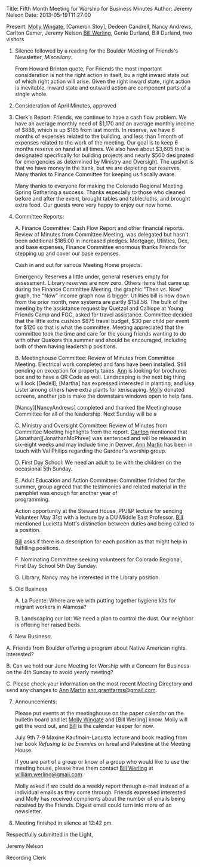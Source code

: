 Title: Fifth Month Meeting for Worship for Business Minutes
Author: Jeremy Nelson
Date: 2013-05-19T11:27:00

Present: [Molly Wingate][MollyWingate], [Cameron Stoy], Dedeen Candrell, Nancy Andrews, Carlton Gamer, Jeremy Nelson
[Bill Werling][BillWerling], Genie Durland, Bill Durland, two visitors

1. Silence followed by a reading for the Boulder Meeting of Friends's 
   Newsletter, *Miscellany*. 

   From Howard Brinton quote,
   For Friends the most important consideration is not the right action in itself, bu a right inward
   state out of which right action will arise. Given the right inward state, right action is inevitable.
   Inward state and outward action are component parts of a single whole.

2. Consideration of April Minutes, approved

3. Clerk's Report: Friends, we continue to have a cash flow problem. We have an 
   average monthly need of $1,170 and an average monthly income of $888, which 
   is up $185 from last month. In reserve, we have 6 months of expenses related 
   to the building, and less than 1 month of expenses related to the work of the 
   meeting. Our goal is to keep 6 months reserve on hand at all times. We also 
   have about $3,605 that is designated specifically for building projects and 
   nearly $500 designated for emergencies as determined by Ministry and Oversight. 
   The upshot is that we have money in the bank, but we are depleting our reserves. 
   Many thanks to Finance Committee for keeping us fiscally aware.

   Many thanks to everyone for making the Colorado Regional Meeting Spring Gathering 
   a success. Thanks especially to those who cleaned before and after the event, 
   brought tables and tablecloths,  and brought extra food.  Our guests were very 
   happy to enjoy our new home.

4. Committee Reports:

   A. Finance Committee: Cash Flow Report and other financial reports. 
      Review of Minutes from Committee Meeting, was delegated but hasn't been
      additional $185.00 in increased pledges. Mortgage, Utilities, Dex, 
      and base expenses, Finance Committee enormous thanks Friends for stepping
      up and cover our base expenses. 

      Cash in and out for various Meeting Home projects.  

      Emergency Reserves a little under, general reserves empty for assessment. 
      Library reserves are now zero. Others items that came up during the 
      Finance Committee Meeting, the graphic "Then vs. Now" graph, the "Now" 
      income graph now is bigger. Utilities bill is now down from the prior
      month, new systems are partly $158.56. The bulk of the meeting by the 
      assistance request by Quetzol and Calliope at Young Friends Camp and 
      FGC, asked for travel assistance. Committee decided that the little 
      extra cushion $875 travel budget, $30 per child per event for $120 so 
      that is what the committee. Meeting appreciated that the committee took
      the time and care for the young friends wanting to do with other Quakers 
      this summer and should be encouraged, including both of them having 
      leadership positions.  

   B. Meetinghouse Committee:  Review of Minutes from Committee Meeting. 
      Electrical work completed and fans have been installed. Still pending
      on exception for property taxes. [Ann][AnnDaugherty] is looking for brochures box 
      and to have a QR Code as well. Landscaping is the next big thing will 
      look [Dedell], [Martha] has expressed interested in planting, and Lisa Lister
      among others have extra plants for xeriscaping. [Molly][MollyWingate] donated 
      screens, another job is make the downstairs windows open to help fans. 

      [Nancy][NancyAndrews] completed and thanked the Meetinghouse Committee for all of 
      the leadership. Next Sunday will be a 
      
      
   C. Ministry and Oversight Committee: 
      Review of Minutes from Committee Meeting highlights from the report. [Carlton][CarltonGamer]
      mentioned that [Jonathan][JonathanMcPhree] was sentenced and will be released in six-eight weeks 
      and may include time in Denver. [Ann Martin][AnnMartin] has been in touch with Val Philips
      regarding the Gardner's worship group.   

   D. First Day School:  We need an adult to be with the children on the occasional 5th Sunday.

   E. Adult Education and Action Committee: Committee finished for the summer, group agreed that
      the testimonies and related material in the pamphlet was enough for another year of  
      programming. 

      Action opportunity at the Steward House,  PPJ&P lecture for sending Volunteer May 
      31st with a lecture by a DU Middle East Professor. [Bill][BillDurland] mentioned 
      Lucietta Mott's distinction between duties and being called to a
      position. 

      [Bill][BillWerling] asks if there is a description for each position as that might
      help in fulfilling positions. 
       
   F. Nominating Committee seeking volunteers for Colorado Regional, First 
      Day School 5th Day Sunday.   

   G. Library, Nancy may be interested in the Library position. 

5. Old Business

   A. La Puente: Where are we with putting together hygiene kits for migrant 
      workers in Alamosa?
 
   B. Landscaping our lot:  We need a plan to control the dust. 
      Our neighbor is offering her raised beds.

6. New Business:
  
 A. Friends from Boulder offering a program about Native American rights.  Interested?

 B. Can we hold our June Meeting for Worship with a Concern for Business on 
    the 4th Sunday to avoid yearly meeting?

 C. Please check your information on the most recent Meeting Directory and send 
    any changes to [Ann Martin][AnnMartin] ann.grantfarms@gmail.com.

7. Announcements:

   Please put events at the meetinghouse on the paper calendar on the bulletin 
   board and let [Molly Wingate][MollyWingate] and [Bill Werling] know.  Molly
   will get the word out, and [Bill][BillWerling] is the calendar keeper for now. 

   July 9th 7-9 Maxine Kaufmain-Lacusta lecture and book reading 
   from her book *Refusing to be Enemies* on Isreal and Palestine 
   at the Meeting House.
   
   If you are part of a group or know of a group who would like to use the 
   meeting house, please have them contact [Bill Werling][BillWerling] at 
   william.werling@gmail.com. 

   Molly asked if we could do a weekly report through e-mail instead of a 
   individual emails as they come through. Friends expressed interested and
   Molly has received complients about the number of emails being received 
   by the Friends. Digest email could turn into more of an newsletter.  

8. Meeting finished in silence at 12:42 pm.

Respectfully submitted in the Light,

Jeremy Nelson

Recording Clerk


[AnnDaugherty]: /Friends/AnnDaugherty
[AnnMartin]: /Friends/AnnMartin
[BillDurland]: /Friends/BillDurland
[BillWerling]: /Friends/BillWerling
[CarltonGamer]: /Friends/CarltonGamer
[DanielKidney]: /Friends/DanielKidney
[DeneenCrandell]: /Friends/DeneenCrandell
[GenieDurland]: /Friends/GenieDurland
[JeremyNelson]: /Friends/JeremyNelson
[JohnGallagher]: /Friends/JohnGallagher
[MollyWingate]: /Friends/MollyWingate
[SarahCallbeck]: /Friends/SarahCallbeck

